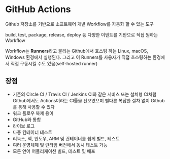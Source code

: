 # GitHub Actions

Github 저장소를 기반으로 소프트웨어 개발 Workflow를 자동화 할 수 있는 도구

build, test, package, release, deploy 등 다양한 이벤트를 기반으로 직접 원하는 Workflow

Workflow는 **Runners**라고 불리는 Github에서 호스팅 하는 Linux, macOS, Windows 환경에서 실행된다. 
그리고 이 Runners를 사용자가 직접 호스팅하는 환경에서 직접 구동시킬 수도 있음(self-hosted runner)

## 장점

- 기존의 Circle CI / Travis CI / Jenkins CI와 같은 서비스 또는 설치형 CI처럼 Github에서도 Actions이라는 CI툴을 선보였으며 별다른 복잡한 절차 없이 Github를 통해 사용할 수 있다
- 워크 플로우 복제 용이
- GitHub와 통합
- 라이브 로그
- 다중 컨테이너 테스트
- 리눅스, 맥, 윈도우, ARM 및 컨테이너를 쉽게 빌드, 테스트
- 여러 운영체제 및 런타임 버전에서 동시 테스트 가능
- 모든 언어 어플리케이션 빌드, 테스트 및 배포